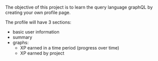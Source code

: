 The objective of this project is to learn the query language graphQL by creating your own profile page.

The profile will have 3 sections:

- basic user information
- summary
- graphs:
    - XP earned in a time period (progress over time)
    - XP earned by project

